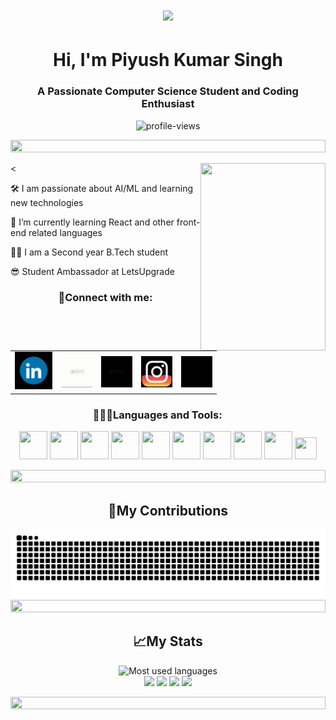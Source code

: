<h1 align="center">
    <img src="https://readme-typing-svg.herokuapp.com/?font=Righteous&size=35&center=true&vCenter=true&width=500&height=70&duration=5000&lines=Welcome+to+my+GitHub!" />
</h1>

<h1 align="center">Hi, I'm Piyush Kumar Singh</h1>
<h3 align="center">A Passionate Computer Science Student and Coding Enthusiast</h3>

<p align="center">
  <img src="https://komarev.com/ghpvc/?username=PiyushKumarSingh-90&label=Profile%20views&color=0e75b6&style=flat" alt="profile-views" />
</p>

<img src="https://i.imgur.com/dBaSKWF.gif" height="20" width="100%">


<<img src="https://i.giphy.com/JqmupuTVZYaQX5s094.webp" width="200" height="300" align="right" />

<p>🛠️ I am passionate about AI/ML and learning new technologies</p>
<p>🌱 I’m currently learning React and other front-end related languages</p>
<p>👨‍💻 I am a Second year B.Tech student</p>
<p>😎 Student Ambassador at LetsUpgrade</p>




<h3 align="center">📱Connect with me:</h3>

<div align="center">
  <table>
    <tr>
      <td>
        <a href="https://www.linkedin.com/in/piyush-kumar-singh-2a45132a3/" target="blank">
          <img src="https://github.com/PiyushKumarSingh-90/gif/blob/main/372102050_LINKEDIN_ICON_TRANSPARENT_1080%20(3).gif" height="60" width="60">
        </a>
      </td>
      <td>
        <a href="https://mail.google.com/mail/?view=cm&fs=1&to=2023.piyushs@isu.ac.in" target="_blank">
          <img align="center" src="https://github.com/PiyushKumarSingh-90/gif/blob/main/372102050_LINKEDIN_ICON_TRANSPARENT_1080%20(2).gif" alt="gmail logo" height="50" width="50">
        </a>
      </td>
      <td>
        <a href="https://x.com/piyush_tec34082" target="blank">
          <img align="center" src="https://github.com/PiyushKumarSingh-90/gif/blob/main/372102050_LINKEDIN_ICON_TRANSPARENT_1080%20(4).gif" alt="Piyush_Singh" height="50" width="50">
        </a>
      </td>
      <td>
        <a href="https://www.instagram.com/p.singh__21/" target="blank">
          <img align="center" src="https://github.com/PiyushKumarSingh-90/gif/blob/main/Instagram%20(1).gif" alt="Piyush_Singh" height="50" width="50">
        </a>
      </td>
      <td>
        <a href="#" target="blank">
          <img align="center" src="https://github.com/PiyushKumarSingh-90/gif/blob/main/Instagram%20(2).gif" alt="Piyush_Singh" height="50" width="50">
        </a>
      </td>
    </tr>
  </table>
</div>

<h3 align="left">&nbsp;&nbsp;&nbsp;&nbsp;&nbsp;&nbsp;&nbsp;&nbsp;&nbsp;&nbsp;&nbsp;&nbsp;&nbsp;&nbsp;&nbsp;&nbsp;&nbsp;&nbsp;&nbsp;&nbsp;&nbsp;&nbsp;&nbsp;&nbsp;&nbsp;&nbsp;&nbsp;&nbsp;&nbsp;&nbsp;&nbsp;&nbsp;&nbsp;&nbsp;🧑🏻‍💻Languages and Tools:</h3>

<p align="center"> 
  <img src="https://upload.wikimedia.org/wikipedia/commons/1/19/C_Logo.png" width="45" height="45"/>
  <img src="https://upload.wikimedia.org/wikipedia/commons/1/18/ISO_C%2B%2B_Logo.svg" width="45" height="45"/>
  <img src="https://upload.wikimedia.org/wikipedia/commons/a/ae/Github-desktop-logo-symbol.svg" width="45" height="45"/>
  <img src="https://upload.wikimedia.org/wikipedia/commons/0/0a/Python.svg" width="45" height="45"/>
  <img src="https://cdn.worldvectorlogo.com/logos/scratch-cat.svg" width="45" height="45"/>
  <img src="https://upload.wikimedia.org/wikipedia/commons/6/61/HTML5_logo_and_wordmark.svg" width="45" height="45"/>
  <img src="https://upload.wikimedia.org/wikipedia/commons/d/d5/CSS3_logo_and_wordmark.svg" width="45" height="45"/>
  <img src="https://upload.wikimedia.org/wikipedia/commons/b/ba/Javascript_badge.svg" width="45" height="45"/>
  <img src="https://upload.wikimedia.org/wikipedia/commons/a/a7/React-icon.svg" width="45" height="45"/>
  <img src="https://upload.wikimedia.org/wikipedia/commons/3/33/Figma-logo.svg" width="35" height="35"/>
</p>

<img src="https://i.imgur.com/dBaSKWF.gif" height="20" width="100%">

<div align="center">
  <h2>💪My Contributions</h2>
  <img alt="snake eating my contributions" src="https://raw.githubusercontent.com/LakshyaDuhoonISU/LakshyaDuhoonISU/output/github-contribution-grid-snake.svg" />
</div>

<img src="https://i.imgur.com/dBaSKWF.gif" height="20" width="100%">

<div align="center">
  <h2>📈My Stats</h2>
  <img src="https://github-readme-stats.vercel.app/api/top-langs/?username=PiyushKumarSingh-90&theme=algolia&hide_border=true&langs_count=5" alt="Most used languages" />
</div>

<div align="center">
  <img src="http://github-profile-summary-cards.vercel.app/api/cards/repos-per-language?username=PiyushKumarSingh-90&theme=aura" />
  <img src="http://github-profile-summary-cards.vercel.app/api/cards/most-commit-language?username=PiyushKumarSingh-90&theme=aura" />
  <img src="http://github-profile-summary-cards.vercel.app/api/cards/stats?username=PiyushKumarSingh-90&theme=aura" />
  <img src="http://github-profile-summary-cards.vercel.app/api/cards/productive-time?username=PiyushKumarSingh-90&theme=aura&utcOffset=5.5" />
</div>

<p align="center">
  <img src="https://i.imgur.com/dBaSKWF.gif" height="20" width="100%">
</p>

